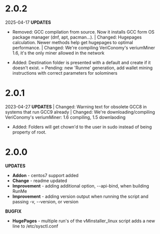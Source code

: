 # 2.0.2
2025-04-17
**UPDATES**
- Removed: GCC compilation from source. Now it installs GCC form OS package manager (dnf, apt, pacman...).
| Changed: Hugepages calculation. Newer methods help get hugepages to optimal performance.
| Changed: We're compiling VeriConomy's veriumMiner 1.6, it's the only miner allowed in the network
+ Added: Destination folder is presented with a default and create if it doesn't exist.
= Pending: new 'Runme' generation, add wallet mining instructions with correct parameters for solominers

# 2.0.1
2023-04-27
**UPDATES**
| Changed: Warning text for obsolete GCC8 in systems that run GCC9 already
| Changed: We're downloading/compiling VeriConomy's veriumMiner: 1.6 compiling, 1.5 downlaoding
+ Added: Folders will get chown'd to the user in sudo instead of being property of root.


# 2.0.0

**UPDATES**
- **Addon** - centos7 support added
- **Change** - readme updated
- **Improvement** - adding additional option, --api-bind, when building RunMe
- **Improvement** - adding version output when running the script and passing -v, --version, or version

**BUGFIX**
- **HugePages** - multiple run's of the vMinstaller_linux script adds a new line to /etc/sysctl.conf
